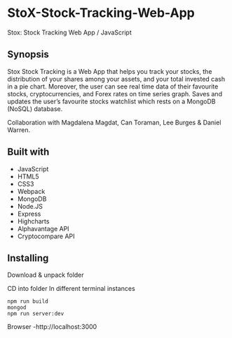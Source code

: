 # StoX-Stock-Tracking-Web-App

Stox: Stock Tracking Web App / JavaScript

## Synopsis

Stox Stock Tracking is a Web App that helps you track your stocks, the distribution of your shares among your assets, and your total invested cash in a pie chart. Moreover, the user can see real time data of their favourite stocks, cryptocurrencies, and Forex rates on time series graph.
Saves and updates the user’s favourite stocks watchlist which rests on a MongoDB (NoSQL) database.

Collaboration with Magdalena Magdat, Can Toraman, Lee Burges & Daniel Warren.

## Built with

* JavaScript
* HTML5
* CSS3
* Webpack
* MongoDB
* Node.JS
* Express
* Highcharts
* Alphavantage API
* Cryptocompare API

## Installing
Download & unpack folder

CD into folder
In different terminal instances

```
npm run build
mongod
npm run server:dev
```

Browser
-http://localhost:3000  
